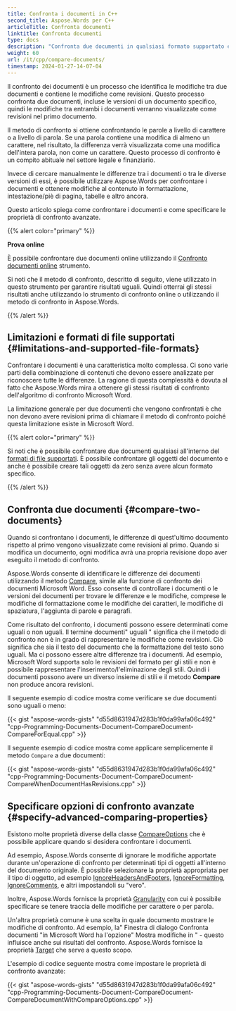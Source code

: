 ```yaml
---
title: Confronta i documenti in C++
second_title: Aspose.Words per C++
articleTitle: Confronta documenti
linktitle: Confronta documenti
type: docs
description: "Confronta due documenti in qualsiasi formato supportato e mostra le modifiche al contenuto utilizzando C++. È possibile applicare opzioni avanzate durante il confronto."
weight: 60
url: /it/cpp/compare-documents/
timestamp: 2024-01-27-14-07-04
---
```


Il confronto dei documenti è un processo che identifica le modifiche tra due documenti e contiene le modifiche come revisioni. Questo processo confronta due documenti, incluse le versioni di un documento specifico, quindi le modifiche tra entrambi i documenti verranno visualizzate come revisioni nel primo documento.

Il metodo di confronto si ottiene confrontando le parole a livello di carattere o a livello di parola. Se una parola contiene una modifica di almeno un carattere, nel risultato, la differenza verrà visualizzata come una modifica dell'intera parola, non come un carattere. Questo processo di confronto è un compito abituale nel settore legale e finanziario.

Invece di cercare manualmente le differenze tra i documenti o tra le diverse versioni di essi, è possibile utilizzare Aspose.Words per confrontare i documenti e ottenere modifiche al contenuto in formattazione, intestazione/piè di pagina, tabelle e altro ancora.

Questo articolo spiega come confrontare i documenti e come specificare le proprietà di confronto avanzate.

{{% alert color="primary" %}}

**Prova online**

È possibile confrontare due documenti online utilizzando il [Confronto documenti online](https://products.aspose.app/words/comparison) strumento.

Si noti che il metodo di confronto, descritto di seguito, viene utilizzato in questo strumento per garantire risultati uguali. Quindi otterrai gli stessi risultati anche utilizzando lo strumento di confronto online o utilizzando il metodo di confronto in Aspose.Words.

{{% /alert %}}

## Limitazioni e formati di file supportati {#limitations-and-supported-file-formats}

Confrontare i documenti è una caratteristica molto complessa. Ci sono varie parti della combinazione di contenuti che devono essere analizzate per riconoscere tutte le differenze. La ragione di questa complessità è dovuta al fatto che Aspose.Words mira a ottenere gli stessi risultati di confronto dell'algoritmo di confronto Microsoft Word.

La limitazione generale per due documenti che vengono confrontati è che non devono avere revisioni prima di chiamare il metodo di confronto poiché questa limitazione esiste in Microsoft Word.

{{% alert color="primary" %}}

Si noti che è possibile confrontare due documenti qualsiasi all'interno del [formati di file supportati](/words/cpp/supported-document-formats/). È possibile confrontare gli oggetti del documento e anche è possibile creare tali oggetti da zero senza avere alcun formato specifico.

{{% /alert %}}

## Confronta due documenti {#compare-two-documents}

Quando si confrontano i documenti, le differenze di quest'ultimo documento rispetto al primo vengono visualizzate come revisioni al primo. Quando si modifica un documento, ogni modifica avrà una propria revisione dopo aver eseguito il metodo di confronto.

Aspose.Words consente di identificare le differenze dei documenti utilizzando il metodo [Compare](https://reference.aspose.com/words/cpp/aspose.words/document/compare/), simile alla funzione di confronto dei documenti Microsoft Word. Esso consente di controllare i documenti o le versioni dei documenti per trovare le differenze e le modifiche, comprese le modifiche di formattazione come le modifiche dei caratteri, le modifiche di spaziatura, l'aggiunta di parole e paragrafi.

Come risultato del confronto, i documenti possono essere determinati come uguali o non uguali. Il termine documenti" uguali " significa che il metodo di confronto non è in grado di rappresentare le modifiche come revisioni. Ciò significa che sia il testo del documento che la formattazione del testo sono uguali. Ma ci possono essere altre differenze tra i documenti. Ad esempio, Microsoft Word supporta solo le revisioni del formato per gli stili e non è possibile rappresentare l'inserimento/l'eliminazione degli stili. Quindi i documenti possono avere un diverso insieme di stili e il metodo **Compare** non produce ancora revisioni.

Il seguente esempio di codice mostra come verificare se due documenti sono uguali o meno:

{{< gist "aspose-words-gists" "d55d8631947d283b1f0da99afa06c492" "cpp-Programming-Documents-Document-CompareDocument-CompareForEqual.cpp" >}}

Il seguente esempio di codice mostra come applicare semplicemente il metodo `Compare` a due documenti:

{{< gist "aspose-words-gists" "d55d8631947d283b1f0da99afa06c492" "cpp-Programming-Documents-Document-CompareDocument-CompareWhenDocumentHasRevisions.cpp" >}}

## Specificare opzioni di confronto avanzate {#specify-advanced-comparing-properties}

Esistono molte proprietà diverse della classe [CompareOptions](https://reference.aspose.com/words/cpp/aspose.words.comparing/compareoptions/) che è possibile applicare quando si desidera confrontare i documenti.

Ad esempio, Aspose.Words consente di ignorare le modifiche apportate durante un'operazione di confronto per determinati tipi di oggetti all'interno del documento originale. È possibile selezionare la proprietà appropriata per il tipo di oggetto, ad esempio [IgnoreHeadersAndFooters](https://reference.aspose.com/words/cpp/aspose.words.comparing/compareoptions/get_ignoreheadersandfooters/), [IgnoreFormatting](https://reference.aspose.com/words/cpp/aspose.words.comparing/compareoptions/get_ignoreformatting/), [IgnoreComments](https://reference.aspose.com/words/cpp/aspose.words.comparing/compareoptions/get_ignorecomments/), e altri impostandoli su "vero".

Inoltre, Aspose.Words fornisce la proprietà [Granularity](https://reference.aspose.com/words/cpp/aspose.words.comparing/compareoptions/get_granularity/) con cui è possibile specificare se tenere traccia delle modifiche per carattere o per parola.

Un'altra proprietà comune è una scelta in quale documento mostrare le modifiche di confronto. Ad esempio, la" Finestra di dialogo Confronta documenti "in Microsoft Word ha l'opzione" Mostra modifiche in " - questo influisce anche sui risultati del confronto. Aspose.Words fornisce la proprietà [Target](https://reference.aspose.com/words/cpp/aspose.words.comparing/compareoptions/get_target/) che serve a questo scopo.

L'esempio di codice seguente mostra come impostare le proprietà di confronto avanzate:

{{< gist "aspose-words-gists" "d55d8631947d283b1f0da99afa06c492" "cpp-Programming-Documents-Document-CompareDocument-CompareDocumentWithCompareOptions.cpp" >}}
